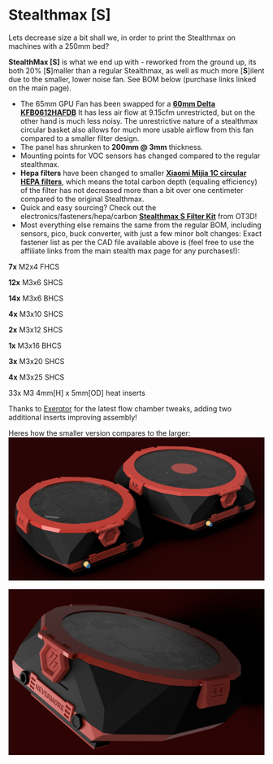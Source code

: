 # **Stealthmax [S]**

Lets decrease size a bit shall we, in order to print the Stealthmax on machines with a 250mm bed? 

**StealthMax [S]** is what we end up with - reworked from the ground up, its both 20% [**S**]maller than a regular Stealthmax, as well as much more [**S**]ilent due to the smaller, lower noise fan. See BOM below (purchase links linked on the main page).

- The 65mm GPU Fan has been swapped for a [**60mm Delta KFB0612HAFDB**](https://www.onetwo3d.co.uk/product/delta-kfb0612hafdb-fan/?wpam_id=2) It has less air flow at 9.15cfm unrestricted, but on the other hand is much less noisy. The unrestrictive nature of a stealthmax circular basket also allows for much more usable airflow from this fan compared to a smaller filter design. 
- The panel has shrunken to **200mm @ 3mm** thickness.
- Mounting points for VOC sensors has changed compared to the regular stealthmax.
- **Hepa filters** have been changed to smaller [**Xiaomi Mijia 1C circular HEPA filters**](https://s.click.aliexpress.com/e/_EwnZuLl), which means the total carbon depth (equaling efficiency) of the filter has not decreased more than a bit over one centimeter compared to the original Stealthmax.
- Quick and easy sourcing? Check out the electronics/fasteners/hepa/carbon [**Stealthmax S Filter Kit**](https://www.onetwo3d.co.uk/product/nevermore-stealthmax-s-filter-kit-advanced/?wpam_id=2) from OT3D!
- Most everything else remains the same from the regular BOM, including sensors, pico, buck converter, with just a few minor bolt changes: Exact fastener list as per the CAD file available above is (feel free to use the affiliate links from the main stealth max page for any purchases!):

**7x** M2x4 FHCS 

**12x** M3x6 SHCS

**14x** M3x6 BHCS

**4x** M3x10 SHCS

**2x** M3x12 SHCS

**1x** M3x16 BHCS

**3x** M3x20 SHCS

**4x** M3x25 SHCS


33x M3 4mm[H] x 5mm[OD] heat inserts

Thanks to [Exerqtor](https://github.com/Exerqtor) for the latest flow chamber tweaks, adding two additional inserts improving assembly! 


Heres how the smaller version compares to the larger:
![StealthMax](./StealthMax_Size_Comparison.png)

![StealthMax](./SM25_exhaustmount.png)
